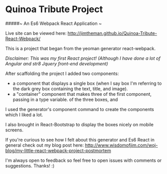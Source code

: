 # Quinoa Tribute Project
#####~ An Es6 Webpack React Application ~



Live site can be viewed here: http://jimtheman.github.io/Quinoa-Tribute-React-Webpack/


This is a project that began from the yeoman generator react-webpack.


*Disclaimer: This was my first React project!*
*(Although I have done a lot of Angular and str8 Jquery front-end development)*

After scaffolding the project I added two components:

- a component that displays a single box (when I say box I'm referring to the dark grey box containing the text, title, and image). 
- a "container" component that makes three of the first component, passing in a type variable. of the three boxes, and 


I used the generator's component command to create the components which I liked a lot.

I also brought in React-Bootstrap to display the boxes nicely on mobile screens.


If you're curious to see how I felt about this generator and Es6 React in general check out my blog post here: http://www.wisdomofjim.com/woj-blog/my-little-react-webpack-project-postmortem


I'm always open to feedback so feel free to open issues with comments or suggestions. Thanks! :)
